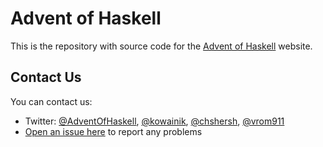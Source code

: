 # Advent of Haskell

This is the repository with source code for the [Advent of Haskell](https://adventofhaskell.com/) website.

## Contact Us

You can contact us:

* Twitter: [@AdventOfHaskell](https://twitter.com/AdventOfHaskell), [@kowainik](https://twitter.com/kowainik), [@chshersh](https://twitter.com/chshersh), [@vrom911](https://twitter.com/vrom911)
* [Open an issue here](https://github.com/AdventOfHaskell/AdventOfHaskell.github.io/issues) to report any problems

